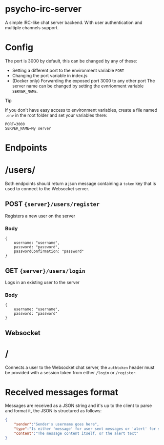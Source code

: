 # psycho-irc-server
A simple IRC-like chat server backend. With user authentication and multiple channels support.

# Config
The port is 3000 by default, this can be changed by any of these:
- Setting a different port to the environment variable `PORT`
- Changing the port variable in index.js
- (Docker only) Forwarding the exposed port 3000 to any other port
The server name can be changed by setting the evnrionment variable `SERVER_NAME`.

> [!TIP]
> If you don't have easy access to environment variables, create a file named `.env` in the root folder and set your variables there:
> ```
> PORT=3000
> SERVER_NAME=My server
> ```

# Endpoints
# /users/
Both endpoints should return a json message containing a `token` key that is used to connect to the Websocket server.
## POST `{server}/users/register`
Registers a new user on the server
### Body
```
{
    username: "username",
    password: "password",
    passwordConfirmation: "password"
}
```

## GET `{server}/users/login`
Logs in an existing user to the server
### Body
```
{
    username: "username",
    password: "password"
}
```
## Websocket
# /
Connects a user to the Websocket chat server, the `authtoken` header must be provided with a session token from either `/login` or `/register`.
# Received messages format
Messages are received as a JSON string and it's up to the client to parse and format it, the JSON is structured as follows:
```json
{
    "sender":"Sender's username goes here",
    "type":"Is either 'message' for user sent messages or 'alert' for system alerts like connection status",
    "content":"The message content itself, or the alert text"
}
```